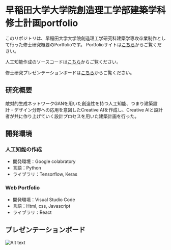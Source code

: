 # 早稲田大学大学院創造理工学部建築学科　修士計画portfolio

このリポジトリは、早稲田大学大学院創造理工学研究科建築学専攻卒業制作として行った修士研究概要のPortfolioです。  Portfolioサイトは[こちら](https://yusnmt.tech)からご覧ください。

人工知能作成のソースコードは[こちら](https://colab.research.google.com/drive/1uILrN8lX0Jl_C-VBQ1Rn3MAcuYt6mPWP?usp=sharing)からご覧ください。

修士研究プレゼンテーションボードは[こちら]()からご覧ください。

## 研究概要

敵対的生成ネットワークGANを用いた創造性を持つ人工知能、つまり建築設計・デザイン分野への応用を意図したCreative AIを作成し、Creative AIと設計者が共に作り上げていく設計プロセスを用いた建築計画を行った。

## 開発環境
### 人工知能の作成
* 開発環境：Google colabratory
* 言語：Python
* ライブラリ：Tensorflow, Keras

### Web Portfolio
* 開発環境：Visual Studio Code
* 言語：Html, css, Javascript
* ライブラリ：React

## プレゼンテーションボード
![Alt text](/assets/graducation_work.jpg)